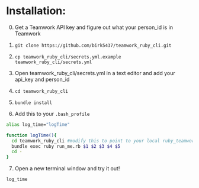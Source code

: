 # Installation:

0. Get a Teamwork API key and figure out what your person_id is in Teamwork
1. ``git clone https://github.com/birk5437/teamwork_ruby_cli.git``
2. ``cp teamwork_ruby_cli/secrets.yml.example teamwork_ruby_cli/secrets.yml``
3. Open teamwork_ruby_cli/secrets.yml in a text editor and add your api_key and person_id
4. ``cd teamwork_ruby_cli``
5. ``bundle install``

6. Add this to your ``.bash_profile``
```bash
alias log_time="logTime"

function logTime(){
  cd teamwork_ruby_cli #modify this to point to your local ruby_teamwork_cli folder
  bundle exec ruby run_me.rb $1 $2 $3 $4 $5
  cd -
}
```

7. Open a new terminal window and try it out!
```bash
log_time
```

